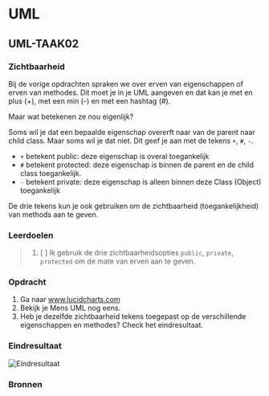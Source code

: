 # UML

## UML-TAAK02

### Zichtbaarheid

Bij de vorige opdrachten spraken we over erven van eigenschappen of erven van methodes. Dit moet je in je UML aangeven en dat kan je met en plus (+), met een min (-) en met een hashtag (#).

Maar wat betekenen ze nou eigenlijk?

Soms wil je dat een bepaalde eigenschap overerft naar van de parent naar child class. Maar soms wil je dat niet. Dit geef je aan met de tekens `+`, `#`, `-`.

- `+` betekent public: deze eigenschap is overal toegankelijk
- `#` betekent protected: deze eigenschap is binnen de parent en de child class toegankelijk.
- `-` betekent private: deze eigenschap is alleen binnen deze Class (Object) toegankelijk

De drie tekens kun je ook gebruiken om de zichtbaarheid (toegankelijkheid) van methods aan te geven.

### Leerdoelen

> 1. [ ] Ik gebruik de drie zichtbaarheidsopties `public`, `private`, `protected` om de mate van erven aan te geven.

### Opdracht

1. Ga naar www.lucidcharts.com
2. Bekijk je Mens UML nog eens.
3. Heb je dezelfde zichtbaarheid tekens toegepast op de verschillende eigenschappen en methodes? Check het eindresultaat.

### Eindresultaat

![Eindresultaat](images/eindresultaat.png)

### Bronnen
